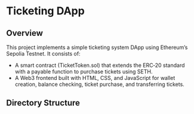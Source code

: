 # Ticketing DApp

## Overview

This project implements a simple ticketing system DApp using Ethereum’s Sepolia Testnet. It consists of:
- A smart contract (TicketToken.sol) that extends the ERC‑20 standard with a payable function to purchase tickets using SETH.
- A Web3 frontend built with HTML, CSS, and JavaScript for wallet creation, balance checking, ticket purchase, and transferring tickets.

## Directory Structure

